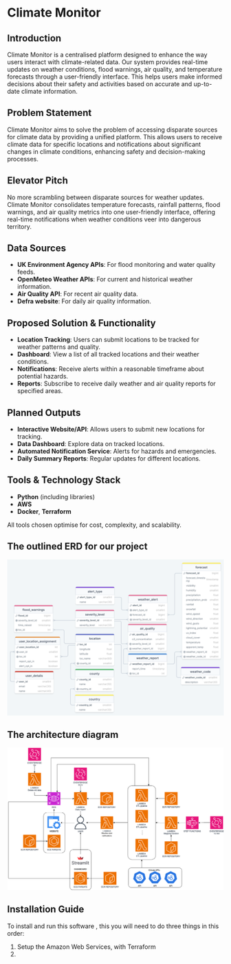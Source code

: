 # Climate Monitor

## Introduction

Climate Monitor is a centralised platform designed to enhance the way users interact with climate-related data. Our system provides real-time updates on weather conditions, flood warnings, air quality, and temperature forecasts through a user-friendly interface. This helps users make informed decisions about their safety and activities based on accurate and up-to-date climate information.

## Problem Statement

Climate Monitor aims to solve the problem of accessing disparate sources for climate data by providing a unified platform. This allows users to receive climate data for specific locations and notifications about significant changes in climate conditions, enhancing safety and decision-making processes.

## Elevator Pitch

No more scrambling between disparate sources for weather updates. Climate Monitor consolidates temperature forecasts, rainfall patterns, flood warnings, and air quality metrics into one user-friendly interface, offering real-time notifications when weather conditions veer into dangerous territory.

## Data Sources

- **UK Environment Agency APIs**: For flood monitoring and water quality feeds.
- **OpenMeteo Weather APIs**: For current and historical weather information.
- **Air Quality API**: For recent air quality data.
- **Defra website**: For daily air quality information.

## Proposed Solution & Functionality

- **Location Tracking**: Users can submit locations to be tracked for weather patterns and quality.
- **Dashboard**: View a list of all tracked locations and their weather conditions.
- **Notifications**: Receive alerts within a reasonable timeframe about potential hazards.
- **Reports**: Subscribe to receive daily weather and air quality reports for specified areas.

## Planned Outputs

- **Interactive Website/API**: Allows users to submit new locations for tracking.
- **Data Dashboard**: Explore data on tracked locations.
- **Automated Notification Service**: Alerts for hazards and emergencies.
- **Daily Summary Reports**: Regular updates for different locations.

## Tools & Technology Stack

- **Python** (including libraries)
- **AWS**
- **Docker**, **Terraform**

All tools chosen optimise for cost, complexity, and scalability.

## The outlined ERD for our project

![ERD](ERD.png)

## The architecture diagram

![arc-diagram](architecture-diagram.png)

## Installation Guide

To install and run this software , this you will need to do three things in this order:
1. Setup the Amazon Web Services, with Terraform
2. 